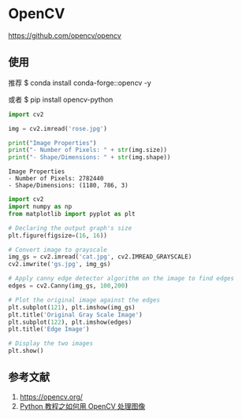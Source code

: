 # OpenCV

https://github.com/opencv/opencv

## 使用

推荐
$ conda install conda-forge::opencv -y

或者
$ pip install opencv-python

``` python
import cv2

img = cv2.imread('rose.jpg')

print("Image Properties")
print("- Number of Pixels: " + str(img.size))
print("- Shape/Dimensions: " + str(img.shape))

```

```
Image Properties
- Number of Pixels: 2782440
- Shape/Dimensions: (1180, 786, 3)
```

``` python
import cv2
import numpy as np
from matplotlib import pyplot as plt

# Declaring the output graph's size
plt.figure(figsize=(16, 16))

# Convert image to grayscale
img_gs = cv2.imread('cat.jpg', cv2.IMREAD_GRAYSCALE)
cv2.imwrite('gs.jpg', img_gs)

# Apply canny edge detector algorithm on the image to find edges
edges = cv2.Canny(img_gs, 100,200)

# Plot the original image against the edges
plt.subplot(121), plt.imshow(img_gs)
plt.title('Original Gray Scale Image')
plt.subplot(122), plt.imshow(edges)
plt.title('Edge Image')

# Display the two images
plt.show()

```

## 参考文献

1. <https://opencv.org/>
2. [Python 教程之如何用 OpenCV 处理图像](https://www.freecodecamp.org/chinese/news/image-processing-with-opencv)
